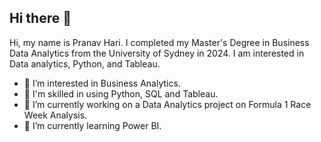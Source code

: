 ## Hi there 👋

Hi, my name is Pranav Hari. I completed my Master's Degree in Business Data Analytics from the University of Sydney in 2024. I am interested in Data analytics, Python, and Tableau.

- 👀 I’m interested in Business Analytics.
- 👀 I'm skilled in using Python, SQL and Tableau.
- 🔭 I’m currently working on a Data Analytics project on Formula 1 Race Week Analysis.
- 🌱 I’m currently learning Power BI.
  

<!--
**hari2334/hari2334** is a ✨ _special_ ✨ repository because its `README.md` (this file) appears on your GitHub profile.

Here are some ideas to get you started:

- 🔭 I’m currently working on ...
- 🌱 I’m currently learning ...
- 👯 I’m looking to collaborate on ...
- 🤔 I’m looking for help with ...
- 💬 Ask me about ...
- 📫 How to reach me: ...
- 😄 Pronouns: ...
- ⚡ Fun fact: ...
-->
